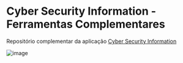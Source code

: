 # Cyber Security Information - Ferramentas Complementares

Repositório complementar da aplicação [Cyber Security Information](https://github.com/VictorGM01/cyber_sec_info)

![image](https://user-images.githubusercontent.com/86068797/197367324-5217abbc-45aa-4fca-9954-f53b7d9475df.png)


